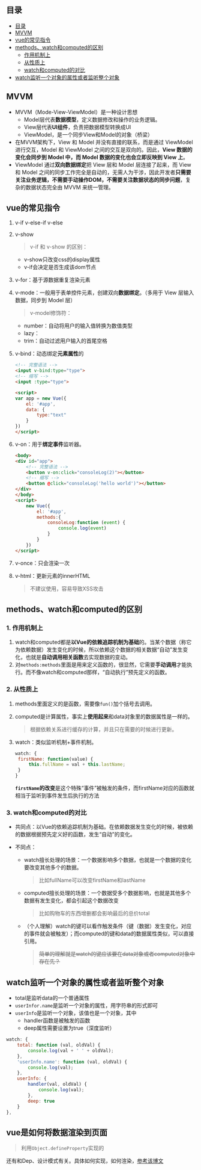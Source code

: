 ## 目录

<!-- TOC -->

- [目录](#%E7%9B%AE%E5%BD%95)
- [MVVM](#mvvm)
- [vue的常见指令](#vue%E7%9A%84%E5%B8%B8%E8%A7%81%E6%8C%87%E4%BB%A4)
- [methods、watch和computed的区别](#methodswatch%E5%92%8Ccomputed%E7%9A%84%E5%8C%BA%E5%88%AB)
    - [作用机制上](#%E4%BD%9C%E7%94%A8%E6%9C%BA%E5%88%B6%E4%B8%8A)
    - [从性质上](#%E4%BB%8E%E6%80%A7%E8%B4%A8%E4%B8%8A)
    - [watch和computed的对比](#watch%E5%92%8Ccomputed%E7%9A%84%E5%AF%B9%E6%AF%94)
- [watch监听一个对象的属性或者监听整个对象](#watch%E7%9B%91%E5%90%AC%E4%B8%80%E4%B8%AA%E5%AF%B9%E8%B1%A1%E7%9A%84%E5%B1%9E%E6%80%A7%E6%88%96%E8%80%85%E7%9B%91%E5%90%AC%E6%95%B4%E4%B8%AA%E5%AF%B9%E8%B1%A1)

<!-- /TOC -->

## MVVM

+ MVVM（Mode-View-ViewModel）是一种设计思想
  + Model层代表**数据模型**，定义数据修改和操作的业务逻辑。
  + View层代表**UI组件**，负责把数据模型转换成UI
  + ViewModel，是一个同步View和Model的对象（桥梁）
+ 在MVVM架构下，View 和 Model 并没有直接的联系，而是通过 ViewModel 进行交互，Model 和 ViewModel 之间的交互是双向的。因此，**View 数据的变化会同步到 Model 中，而 Model 数据的变化也会立即反映到 View 上**。
+ ViewModel 通过**双向数据绑定**把 View 层和 Model 层连接了起来，而 View 和 Model 之间的同步工作完全是自动的，无需人为干涉，因此开发者**只需要关注业务逻辑，不需要手动操作DOM，不需要关注数据状态的同步问题**，复杂的数据状态完全由 MVVM 来统一管理。



## vue的常见指令

1. v-if v-else-if v-else

2. v-show

   > v-if 和 v-show 的区别：
   
   + v-show只改变css的display属性
   + v-if会决定是否生成该dom节点

3. v-for：基于源数据重复渲染元素

4. v-mode：一般用于表单控件元素，创建双向**数据绑定**。（多用于 View 层输入数据，同步到 Model 层）

   > v-model修饰符：

   + number：自动将用户的输入值转换为数值类型
   + lazy：
   + trim：自动过滤用户输入的首尾空格
   
5. v-bind：动态绑定**元素属性**的

   ```html
   <!-- 完整语法 -->
   <input v-bind:type="type">
   <!-- 缩写 -->
   <input :type="type">
   
   <script>
   var app = new Vue({
       el: '#app',
       data: {
           type:"text"
       }
   })
   </script>
   ```

6. v-on：用于**绑定事件**监听器。

   ```html
   <body>
   <div id="app">
       <!-- 完整语法 -->
       <button v-on:click="consoleLog(2)"></button>
       <!-- 缩写 -->
       <button @click="consoleLog('hello world')"></button>
   </div>
   </body>
   <script>
       new Vue({
           el: '#app',
           methods:{
               consoleLog:function (event) {
                   console.log(event)
               }
           }
       })
   </script>
   ```

7. v-once：只会渲染一次

8. v-html：更新元素的innerHTML

   > 不建议使用，容易导致XSS攻击



## methods、watch和computed的区别

### 1. 作用机制上

1. watch和computed都是**以Vue的依赖追踪机制为基础**的。当某个数据（称它为依赖数据）发生变化的时候，所以依赖这个数据的相关数据“自动”发生变化，也就是**自动调用相关函数**去实现数据的变动。
2. 对`methods:methods`里面是用来定义函数的，很显然，它需要**手动调用**才能执行。而不像watch和computed那样，“自动执行”预先定义的函数。



### 2. 从性质上

1. methods里面定义的是函数，需要像`fun()`加个括号去调用。

2. computed是计算属性，事实上**使用起来**和data对象里的数据属性是一样的。

   > 根据依赖关系进行缓存的计算，并且只在需要的时候进行更新。

3. watch：类似监听机制+事件机制。

   ```js
   watch: {
   	firstName: function(value) {
   		this.fullName = val + this.lastName;
   	}
   }
   ```

   **`firstName`的改变**是这个特殊“事件”被触发的条件，而firstName对应的函数就相当于监听到事件发生后执行的方法



### 3. watch和computed的对比

+ 共同点：以Vue的依赖追踪机制为基础。在依赖数据发生变化的时候，被依赖的数据根据预先定义好的函数，发生“自动”的变化。

+ 不同点：

  + watch擅长处理的场景：一个数据影响多个数据，也就是一个数据的变化要改变其他多个的数据。

    >  比如fullName可以改变firstName和lastName

  + computed擅长处理的场景：一个数据受多个数据影响，也就是其他多个数据有发生变化，都会引起这个数据改变

    > 比如购物车的东西增删都会影响最后的总价total

  + （个人理解）watch的键可以看作触发条件（键（数据）发生变化，对应的事件就会被触发）；而computed的键和data的数据属性类似，可以直接引用。

    > ~~简单的理解就是watch的键应该要在data对象或者computed对象中存在先？~~



## watch监听一个对象的属性或者监听整个对象

+ total是监听data的一个普通属性
+ `userInfor.name`是监听一个对象的属性，用字符串的形式即可
+ `userInfo`是监听一个对象，该值也是一个对象，其中
  + handler函数是被触发的函数
  + deep属性需要设置为true（深度监听）

```js
watch: {
    total: function (val, oldVal) {
    	console.log(val + ' ' + oldVal);
    },
    'userInfo.name': function (val, oldVal) {
    	console.log(val);
    },
    userInfo: {
        handler(val, oldVal) {
        	console.log(val);
        },
        deep: true
    }
},
```



## vue是如何将数据渲染到页面

> 利用`Object.defineProperty`实现的

还有和Dep、设计模式有关。具体如何实现，如何渲染，[参考该博文](https://www.cnblogs.com/Object-L/p/12574853.html)







































